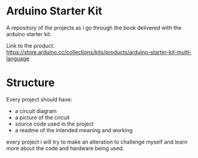 # Arduino Starter Kit

A repository of the projects as i go through the book delivered with the arduino starter kit.

Link to the product: https://store.arduino.cc/collections/kits/products/arduino-starter-kit-multi-language

# Structure

Every project should have:
- a circuit diagram
- a picture of the circuit
- source code used in the project
- a readme of the intended meaning and working

every project i will try to make an alteration to challenge myself and learn more about the code and hardware being used.
